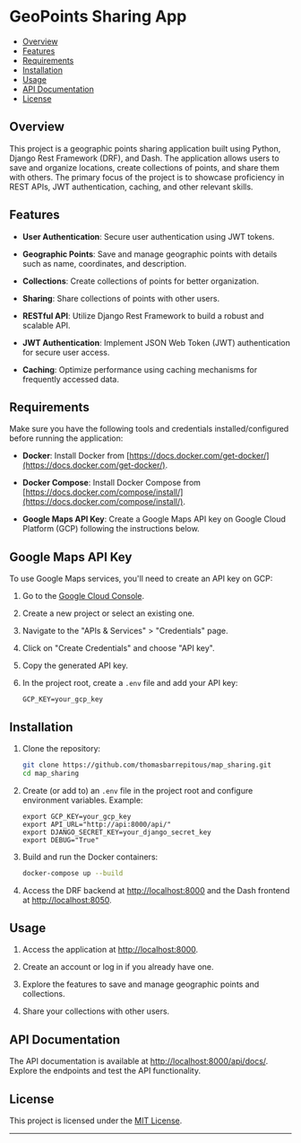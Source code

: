 # GeoPoints Sharing App


- [Overview](#overview)
- [Features](#features)
- [Requirements](#requirements)
- [Installation](#installation)
- [Usage](#usage)
- [API Documentation](#api-documentation)
- [License](#license)

## Overview

This project is a geographic points sharing application built using Python, Django Rest Framework (DRF), and Dash. The application allows users to save and organize locations, create collections of points, and share them with others. The primary focus of the project is to showcase proficiency in REST APIs, JWT authentication, caching, and other relevant skills.



## Features

- **User Authentication**: Secure user authentication using JWT tokens.

- **Geographic Points**: Save and manage geographic points with details such as name, coordinates, and description.

- **Collections**: Create collections of points for better organization.

- **Sharing**: Share collections of points with other users.

- **RESTful API**: Utilize Django Rest Framework to build a robust and scalable API.

- **JWT Authentication**: Implement JSON Web Token (JWT) authentication for secure user access.

- **Caching**: Optimize performance using caching mechanisms for frequently accessed data.

## Requirements

Make sure you have the following tools and credentials installed/configured before running the application:

- **Docker**: Install Docker from [https://docs.docker.com/get-docker/](https://docs.docker.com/get-docker/).

- **Docker Compose**: Install Docker Compose from [https://docs.docker.com/compose/install/](https://docs.docker.com/compose/install/).

- **Google Maps API Key**: Create a Google Maps API key on Google Cloud Platform (GCP) following the instructions below.

## Google Maps API Key

To use Google Maps services, you'll need to create an API key on GCP:

1. Go to the [Google Cloud Console](https://console.cloud.google.com/).

2. Create a new project or select an existing one.

3. Navigate to the "APIs & Services" > "Credentials" page.

4. Click on "Create Credentials" and choose "API key".

5. Copy the generated API key.

6. In the project root, create a `.env` file and add your API key:

    ```dotenv
    GCP_KEY=your_gcp_key
    ```

## Installation
1. Clone the repository:

    ```bash
    git clone https://github.com/thomasbarrepitous/map_sharing.git
    cd map_sharing
    ```

2. Create (or add to) an `.env` file in the project root and configure environment variables. Example:

    ```dotenv
    export GCP_KEY=your_gcp_key
    export API_URL="http://api:8000/api/"
    export DJANGO_SECRET_KEY=your_django_secret_key
    export DEBUG="True"
    ```

3. Build and run the Docker containers:

    ```bash
    docker-compose up --build
    ```

4. Access the DRF backend at [http://localhost:8000](http://localhost:8000) and the Dash frontend at [http://localhost:8050](http://localhost:8050).


## Usage

1. Access the application at [http://localhost:8000](http://localhost:8000).

2. Create an account or log in if you already have one.

3. Explore the features to save and manage geographic points and collections.

4. Share your collections with other users.

## API Documentation

The API documentation is available at [http://localhost:8000/api/docs/](http://localhost:8000/api/swagger/). Explore the endpoints and test the API functionality.


## License

This project is licensed under the [MIT License](LICENSE).


---
